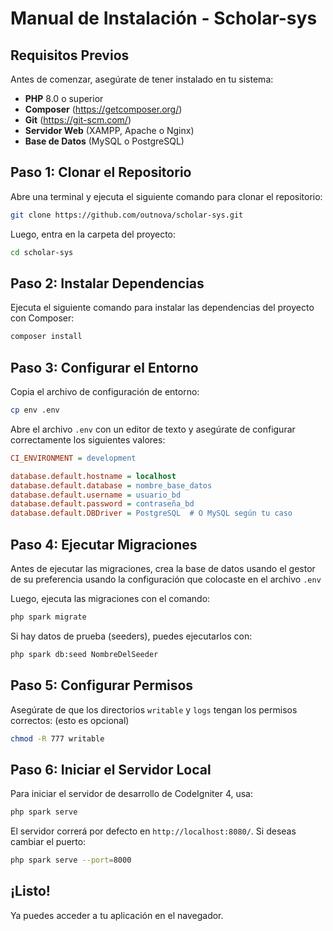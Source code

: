 # Manual de Instalación - Scholar-sys

## Requisitos Previos

Antes de comenzar, asegúrate de tener instalado en tu sistema:

- **PHP** 8.0 o superior
- **Composer** (https://getcomposer.org/)
- **Git** (https://git-scm.com/)
- **Servidor Web** (XAMPP, Apache o Nginx)
- **Base de Datos** (MySQL o PostgreSQL)

## Paso 1: Clonar el Repositorio

Abre una terminal y ejecuta el siguiente comando para clonar el repositorio:

```bash
git clone https://github.com/outnova/scholar-sys.git
```

Luego, entra en la carpeta del proyecto:

```bash
cd scholar-sys
```

## Paso 2: Instalar Dependencias

Ejecuta el siguiente comando para instalar las dependencias del proyecto con Composer:

```bash
composer install
```

## Paso 3: Configurar el Entorno

Copia el archivo de configuración de entorno:

```bash
cp env .env
```

Abre el archivo `.env` con un editor de texto y asegúrate de configurar correctamente los siguientes valores:

```ini
CI_ENVIRONMENT = development

database.default.hostname = localhost
database.default.database = nombre_base_datos
database.default.username = usuario_bd
database.default.password = contraseña_bd
database.default.DBDriver = PostgreSQL  # O MySQL según tu caso
```

## Paso 4: Ejecutar Migraciones

Antes de ejecutar las migraciones, crea la base de datos usando el gestor de su preferencia usando la configuración que colocaste en el archivo `.env`

Luego, ejecuta las migraciones con el comando:

```bash
php spark migrate
```

Si hay datos de prueba (seeders), puedes ejecutarlos con:

```bash
php spark db:seed NombreDelSeeder
```

## Paso 5: Configurar Permisos

Asegúrate de que los directorios `writable` y `logs` tengan los permisos correctos: (esto es opcional)

```bash
chmod -R 777 writable
```

## Paso 6: Iniciar el Servidor Local

Para iniciar el servidor de desarrollo de CodeIgniter 4, usa:

```bash
php spark serve
```

El servidor correrá por defecto en `http://localhost:8080/`. Si deseas cambiar el puerto:

```bash
php spark serve --port=8000
```

## ¡Listo!

Ya puedes acceder a tu aplicación en el navegador.